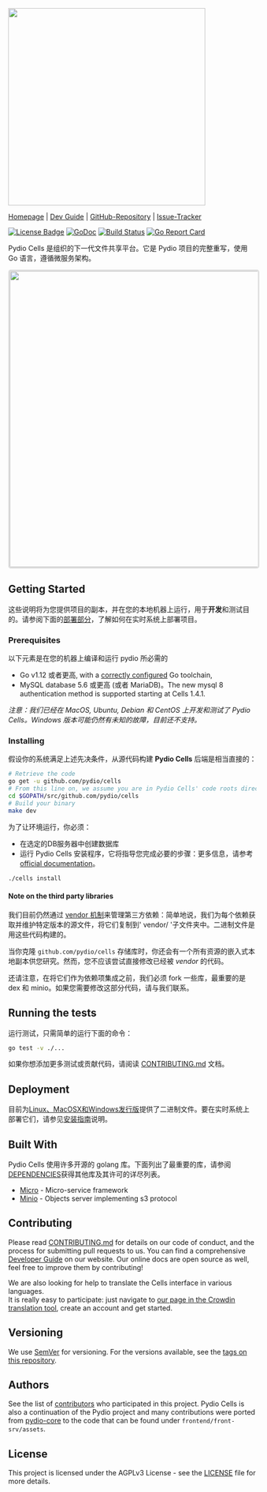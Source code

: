 <img src="https://github.com/pydio/cells/wiki/images/PydioCellsColor.png" width="400" />

[Homepage](https://pydio.com/) | [Dev Guide](https://pydio.com/en/docs/developer-guide) | [GitHub-Repository](https://github.com/pydio/cells) |
[Issue-Tracker](https://github.com/pydio/cells/issues)

[![License Badge](https://img.shields.io/badge/License-AGPL%203%2B-blue.svg)](LICENSE)
[![GoDoc](https://godoc.org/github.com/pydio/cells?status.svg)](https://godoc.org/github.com/pydio/cells)
[![Build Status](https://travis-ci.org/pydio/cells.svg?branch=master)](https://travis-ci.org/pydio/cells)
[![Go Report Card](https://goreportcard.com/badge/github.com/pydio/cells?rand=3)](https://goreportcard.com/report/github.com/pydio/cells)


Pydio Cells 是组织的下一代文件共享平台。它是 Pydio 项目的完整重写，使用 Go 语言，遵循微服务架构。



<p align="center"> 
  <img src="https://github.com/pydio/cells-dist/raw/master/resources/v1.4.0/homepage.png" width="600" style="border: 3px solid #e0e0e0; border-radius: 5px;"/>
</p>

## Getting Started

这些说明将为您提供项目的副本，并在您的本地机器上运行，用于**开发**和测试目的。请参阅下面的[部署部分](#Deployment)，了解如何在实时系统上部署项目。

### Prerequisites

以下元素是在您的机器上编译和运行 pydio 所必需的

- Go v1.12 或者更高, with a [correctly configured](https://golang.org/doc/install#testing) Go toolchain,
- MySQL database 5.6 或更高 (或者 MariaDB)。The new mysql 8 authentication method is supported starting at Cells 1.4.1.

_注意：我们已经在 MacOS, Ubuntu, Debian 和 CentOS 上开发和测试了 Pydio Cells。Windows 版本可能仍然有未知的故障，目前还不支持。_

### Installing

假设你的系统满足上述先决条件，从源代码构建 **Pydio Cells** 后端是相当直接的：

```sh
# Retrieve the code
go get -u github.com/pydio/cells
# From this line on, we assume you are in Pydio Cells' code roots directory
cd $GOPATH/src/github.com/pydio/cells
# Build your binary
make dev
```

为了让环境运行，你必须：

- 在选定的DB服务器中创建数据库
- 运行 Pydio Cells 安装程序，它将指导您完成必要的步骤：更多信息，请参考 [official documentation](https://pydio.com/en/docs/cells/v2/cells-installation)。

```sh
./cells install
```

#### Note on the third party libraries

我们目前仍然通过 [vendor 机制](https://github.com/kardianos/govendor)来管理第三方依赖：简单地说，我们为每个依赖获取并维护特定版本的源文件，将它们复制到' vendor/ '子文件夹中。二进制文件是用这些代码构建的。

当你克隆 `github.com/pydio/cells` 存储库时，你还会有一个所有资源的嵌入式本地副本供您研究。然而，您不应该尝试直接修改已经被 _vendor_ 的代码。

还请注意，在将它们作为依赖项集成之前，我们必须 fork 一些库，最重要的是 dex 和 minio。如果您需要修改这部分代码，请与我们联系。

## Running the tests

运行测试，只需简单的运行下面的命令：

```sh
go test -v ./...
```

如果你想添加更多测试或贡献代码，请阅读 [CONTRIBUTING.md](CONTRIBUTING.md) 文档。


## Deployment

目前为[Linux、MacOSX和Windows发行版](https://pydio.com/en/download)提供了二进制文件。要在实时系统上部署它们，请参见[安装指南](https://pydio.com/en/docs/cells/v2/cells-installation)说明。


## Built With

Pydio Cells 使用许多开源的 golang 库。下面列出了最重要的库，请参阅[DEPENDENCIES](DEPENDENCIES)获得其他库及其许可的详尽列表。



- [Micro](https://github.com/micro/micro) - Micro-service framework
- [Minio](https://github.com/minio/minio) - Objects server implementing s3 protocol

## Contributing

Please read [CONTRIBUTING.md](CONTRIBUTING.md) for details on our code of conduct, and the process for submitting pull requests to us. You can find a comprehensive [Developer Guide](https://pydio.com/en/docs/developer-guide) on our website. Our online docs are open source as well, feel free to improve them by contributing!

We are also looking for help to translate the Cells interface in various languages.  
It is really easy to participate: just navigate to [our page in the Crowdin translation tool](https://crowdin.com/project/pydio-cells), create an account and get started.

## Versioning

We use [SemVer](http://semver.org/) for versioning. For the versions available, see the [tags on this repository](https://github.com/pydio/cells/tags).

## Authors

See the list of [contributors](https://github.com/pydio/cells/graphs/contributors) who participated in this project. Pydio Cells is also a continuation of the Pydio project and many contributions were ported from [pydio-core](https://github.com/pydio/pydio-core) to the code that can be found under `frontend/front-srv/assets`.

## License

This project is licensed under the AGPLv3 License - see the [LICENSE](LICENSE) file for more details.
